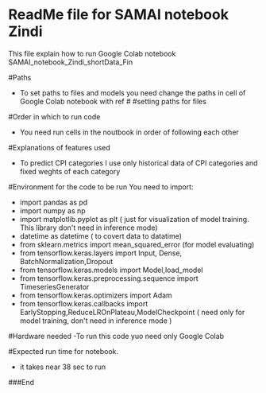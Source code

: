 # ReadMe file for SAMAI notebook Zindi
This file explain how to run Google Colab notebook SAMAI_notebook_Zindi_shortData_Fin


#Paths
- To set paths to  files and models you need change the paths in cell of Google Colab notebook with ref # #setting paths for files 

#Order in which to run code
- You need run  cells in the noutbook in order of following each other

#Explanations of features used
- To predict CPI categories I use only historical data of CPI categories and fixed weghts of each category

#Environment for the code to be run
You need to import:
- import pandas as pd
- import numpy as np
- import matplotlib.pyplot as plt ( just for visualization of model training. This library don't need in inference mode)
- datetime as datetime ( to covert data to datatime)
- from sklearn.metrics import mean_squared_error (for model evaluating)
- from tensorflow.keras.layers import Input, Dense, BatchNormalization,Dropout
- from tensorflow.keras.models import Model,load_model
- from tensorflow.keras.preprocessing.sequence import TimeseriesGenerator
- from tensorflow.keras.optimizers import Adam
- from tensorflow.keras.callbacks import EarlyStopping,ReduceLROnPlateau,ModelCheckpoint ( need only for model training, don't need in inference mode )

#Hardware needed
-To run this code yuo need only Google Colab

#Expected run time for notebook.
- it takes near 38 sec to run



###End
